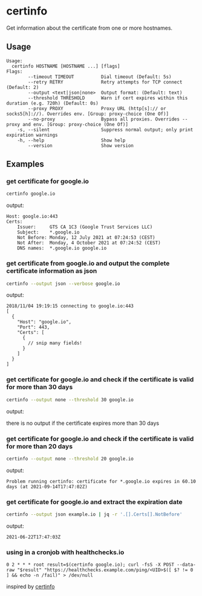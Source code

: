 # certinfo

Get information about the certificate from one or more hostnames.

## Usage

```text
Usage:
  certinfo HOSTNAME [HOSTNAME ...] [flags]
Flags:
        --timeout TIMEOUT          Dial timeout (Default: 5s)
        --retry RETRY              Retry attempts for TCP connect (Default: 2)
        --output <text|json|none>  Output format: (Default: text)
        --threshold THRESHOLD      Warn if cert expires within this duration (e.g. 720h) (Default: 0s)
        --proxy PROXY              Proxy URL (http[s]:// or socks5[h]://). Overrides env. [Group: proxy-choice (One Of)]
        --no-proxy                 Bypass all proxies. Overrides --proxy and env. [Group: proxy-choice (One Of)]
    -s, --silent                   Suppress normal output; only print expiration warnings
    -h, --help                     Show help
        --version                  Show version
```

## Examples

### get certificate for google.io

```bash
certinfo google.io
```

output:

```console
Host: google.io:443
Certs:
    Issuer:     GTS CA 1C3 (Google Trust Services LLC)
    Subject:    *.google.io
    Not Before: Monday, 12 July 2021 at 07:24:53 (CEST)
    Not After:  Monday, 4 October 2021 at 07:24:52 (CEST)
    DNS names:  *.google.io google.io
```

### get certificate from google.io and output the complete certificate information as json

```bash
certinfo --output json --verbose google.io
```

output:

```console
2018/11/04 19:19:15 connecting to google.io:443
[
  {
    "Host": "google.io",
    "Port": 443,
    "Certs": [
      {
        // snip many fields!
      }
    ]
  }
]
```

### get certificate for google.io and check if the certificate is valid for more than 30 days

```bash
certinfo --output none --threshold 30 google.io
```

output:

there is no output if the certificate expires more than 30 days

### get certificate for google.io and check if the certificate is valid for more than 20 days

```bash
certinfo --output none --threshold 20 google.io
```

output:

```console
Problem running certinfo: certificate for *.google.io expires in 60.10 days (at 2021-09-14T17:47:02Z)
```

### get certificate for google.io and extract the expiration date

```bash
certinfo --output json example.io | jq -r '.[].Certs[].NotBefore'
```

output:

```console
2021-06-22T17:47:03Z
```

### using in a cronjob with healthchecks.io

```text
0 2 * * * root result=$(certinfo google.io); curl -fsS -X POST --data-raw "$result" "https://healthchecks.example.com/ping/<UID>$([ $? != 0 ] && echo -n /fail)" > /dev/null
```

inspired by [certinfo](https://github.com/carlmjohnson/certinfo)
